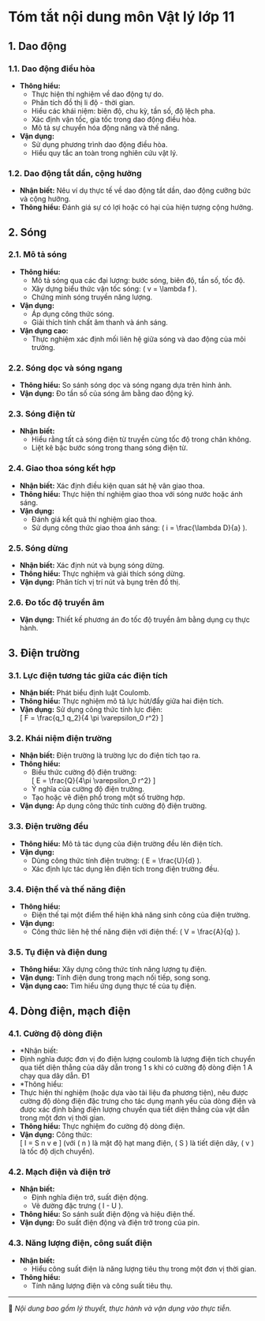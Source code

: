 
# Tóm tắt nội dung môn Vật lý lớp 11

## 1. Dao động
### 1.1. Dao động điều hòa
- **Thông hiểu:**
  - Thực hiện thí nghiệm về dao động tự do.
  - Phân tích đồ thị li độ - thời gian.
  - Hiểu các khái niệm: biên độ, chu kỳ, tần số, độ lệch pha.
  - Xác định vận tốc, gia tốc trong dao động điều hòa.
  - Mô tả sự chuyển hóa động năng và thế năng.
- **Vận dụng:**
  - Sử dụng phương trình dao động điều hòa.
  - Hiểu quy tắc an toàn trong nghiên cứu vật lý.

### 1.2. Dao động tắt dần, cộng hưởng
- **Nhận biết:** Nêu ví dụ thực tế về dao động tắt dần, dao động cưỡng bức và cộng hưởng.
- **Thông hiểu:** Đánh giá sự có lợi hoặc có hại của hiện tượng cộng hưởng.

## 2. Sóng
### 2.1. Mô tả sóng
- **Thông hiểu:**
  - Mô tả sóng qua các đại lượng: bước sóng, biên độ, tần số, tốc độ.
  - Xây dựng biểu thức vận tốc sóng: \( v = \lambda f \).
  - Chứng minh sóng truyền năng lượng.
- **Vận dụng:** 
  - Áp dụng công thức sóng.
  - Giải thích tính chất âm thanh và ánh sáng.
- **Vận dụng cao:** 
  - Thực nghiệm xác định mối liên hệ giữa sóng và dao động của môi trường.

### 2.2. Sóng dọc và sóng ngang
- **Thông hiểu:** So sánh sóng dọc và sóng ngang dựa trên hình ảnh.
- **Vận dụng:** Đo tần số của sóng âm bằng dao động ký.

### 2.3. Sóng điện từ
- **Nhận biết:** 
  - Hiểu rằng tất cả sóng điện từ truyền cùng tốc độ trong chân không.
  - Liệt kê bậc bước sóng trong thang sóng điện từ.

### 2.4. Giao thoa sóng kết hợp
- **Nhận biết:** Xác định điều kiện quan sát hệ vân giao thoa.
- **Thông hiểu:** Thực hiện thí nghiệm giao thoa với sóng nước hoặc ánh sáng.
- **Vận dụng:** 
  - Đánh giá kết quả thí nghiệm giao thoa.
  - Sử dụng công thức giao thoa ánh sáng: \( i = \frac{\lambda D}{a} \).

### 2.5. Sóng dừng
- **Nhận biết:** Xác định nút và bụng sóng dừng.
- **Thông hiểu:** Thực nghiệm và giải thích sóng dừng.
- **Vận dụng:** Phân tích vị trí nút và bụng trên đồ thị.

### 2.6. Đo tốc độ truyền âm
- **Vận dụng:** Thiết kế phương án đo tốc độ truyền âm bằng dụng cụ thực hành.

## 3. Điện trường
### 3.1. Lực điện tương tác giữa các điện tích
- **Nhận biết:** Phát biểu định luật Coulomb.
- **Thông hiểu:** Thực nghiệm mô tả lực hút/đẩy giữa hai điện tích.
- **Vận dụng:** Sử dụng công thức tính lực điện:  
  \[
  F = \frac{q_1 q_2}{4 \pi \varepsilon_0 r^2}
  \]

### 3.2. Khái niệm điện trường
- **Nhận biết:** Điện trường là trường lực do điện tích tạo ra.
- **Thông hiểu:** 
  - Biểu thức cường độ điện trường:  
    \[
    E = \frac{Q}{4\pi \varepsilon_0 r^2}
    \]
  - Ý nghĩa của cường độ điện trường.
  - Tạo hoặc vẽ điện phổ trong một số trường hợp.
- **Vận dụng:** Áp dụng công thức tính cường độ điện trường.

### 3.3. Điện trường đều
- **Thông hiểu:** Mô tả tác dụng của điện trường đều lên điện tích.
- **Vận dụng:** 
  - Dùng công thức tính điện trường: \( E = \frac{U}{d} \).
  - Xác định lực tác dụng lên điện tích trong điện trường đều.

### 3.4. Điện thế và thế năng điện
- **Thông hiểu:**  
  - Điện thế tại một điểm thể hiện khả năng sinh công của điện trường.
- **Vận dụng:**  
  - Công thức liên hệ thế năng điện với điện thế: \( V = \frac{A}{q} \).

### 3.5. Tụ điện và điện dung
- **Thông hiểu:** Xây dựng công thức tính năng lượng tụ điện.
- **Vận dụng:** Tính điện dung trong mạch nối tiếp, song song.
- **Vận dụng cao:** Tìm hiểu ứng dụng thực tế của tụ điện.

## 4. Dòng điện, mạch điện
### 4.1. Cường độ dòng điện

- *Nhận biết:
- Định nghĩa được đơn vị đo điện lượng coulomb là lượng điện tích chuyển qua tiết diện thẳng của dây dẫn trong 1 s khi có cường độ dòng điện 1 A chạy qua dây dẫn.
Đ1
- *Thông hiểu:
- Thực hiện thí nghiệm (hoặc dựa vào tài liệu đa phương tiện), nêu được cường độ dòng điện đặc trưng cho tác dụng mạnh yếu của dòng điện và được xác định bằng điện lượng chuyển qua tiết diện thẳng của vật dẫn trong một đơn vị thời gian.
- **Thông hiểu:** Thực nghiệm đo cường độ dòng điện.
- **Vận dụng:** Công thức:  
  \[
  I = S n v e
  \]
  (với \( n \) là mật độ hạt mang điện, \( S \) là tiết diện dây, \( v \) là tốc độ dịch chuyển).

### 4.2. Mạch điện và điện trở
- **Nhận biết:**  
  - Định nghĩa điện trở, suất điện động.
  - Vẽ đường đặc trưng \( I - U \).
- **Thông hiểu:** So sánh suất điện động và hiệu điện thế.
- **Vận dụng:** Đo suất điện động và điện trở trong của pin.

### 4.3. Năng lượng điện, công suất điện
- **Nhận biết:**  
  - Hiểu công suất điện là năng lượng tiêu thụ trong một đơn vị thời gian.
- **Thông hiểu:**  
  - Tính năng lượng điện và công suất tiêu thụ.

---
📌 *Nội dung bao gồm lý thuyết, thực hành và vận dụng vào thực tiễn.*


